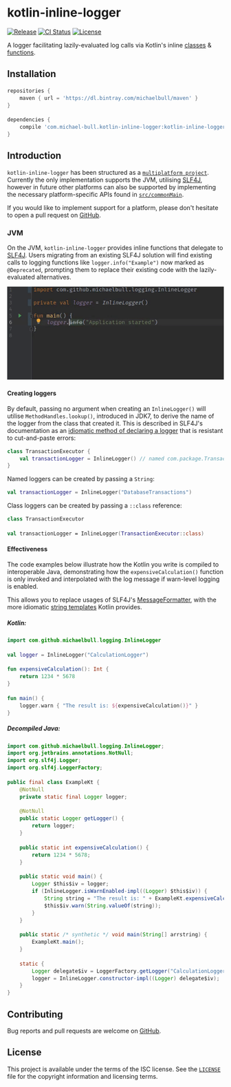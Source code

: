 # kotlin-inline-logger

[![Release](https://api.bintray.com/packages/michaelbull/maven/kotlin-inline-logger/images/download.svg)](https://bintray.com/michaelbull/maven/kotlin-inline-logger/_latestVersion) [![CI Status](https://github.com/michaelbull/kotlin-inline-logger/workflows/ci/badge.svg)](https://github.com/michaelbull/kotlin-inline-logger/actions?query=workflow%3Aci) [![License](https://img.shields.io/github/license/michaelbull/kotlin-inline-logger.svg)](https://github.com/michaelbull/kotlin-inline-logger/blob/master/LICENSE)

A logger facilitating lazily-evaluated log calls via Kotlin's inline [classes][inline-classes] & [functions][inline-functions].

## Installation

```groovy
repositories {
    maven { url = 'https://dl.bintray.com/michaelbull/maven' }
}

dependencies {
    compile 'com.michael-bull.kotlin-inline-logger:kotlin-inline-logger-jvm:1.0.0'
}
```

## Introduction

`kotlin-inline-logger` has been structured as a [`multiplatform project`][mpp].
Currently the only implementation supports the JVM, utilising [SLF4J][slf4j],
however in future other platforms can also be supported by implementing the
necessary platform-specific APIs found in [`src/commonMain`](src/commonMain).

If you would like to implement support for a platform, please don't hesitate
to open a pull request on [GitHub][github].

### JVM

On the JVM, `kotlin-inline-logger` provides inline functions that delegate
to [SLF4J][slf4j]. Users migrating from an existing SLF4J solution will find
existing calls to logging functions like `logger.info("Example")` now marked as
`@Deprecated`, prompting them to replace their existing code with the
lazily-evaluated alternatives.

![ReplaceWith example](replacewith-example.gif)

#### Creating loggers

By default, passing no argument when creating an `InlineLogger()` will utilise
`MethodHandles.lookup()`, introduced in JDK7, to derive the name of the logger
from the class that created it. This is described in SLF4J's documentation as
an [idiomatic method of declaring a logger][slf4j-idiom] that is resistant to
cut-and-paste errors:

```kotlin
class TransactionExecutor {
    val transactionLogger = InlineLogger() // named com.package.TransactionExecutor
}
```

Named loggers can be created by passing a `String`:

```kotlin
val transactionLogger = InlineLogger("DatabaseTransactions")
```

Class loggers can be created by passing a `::class` reference:

```kotlin
class TransactionExecutor

val transactionLogger = InlineLogger(TransactionExecutor::class)
```


#### Effectiveness

The code examples below illustrate how the Kotlin you write is compiled to
interoperable Java, demonstrating how the `expensiveCalculation()` function is
only invoked and interpolated with the log message if warn-level logging is
enabled.

This allows you to replace usages of SLF4J's [MessageFormatter][slf4j-formatter],
with the more idiomatic [string templates][string-templates] Kotlin provides.

##### Kotlin:

```kotlin
import com.github.michaelbull.logging.InlineLogger

val logger = InlineLogger("CalculationLogger")

fun expensiveCalculation(): Int {
    return 1234 * 5678
}

fun main() {
    logger.warn { "The result is: ${expensiveCalculation()}" }
}
```

##### Decompiled Java:

```java
import com.github.michaelbull.logging.InlineLogger;
import org.jetbrains.annotations.NotNull;
import org.slf4j.Logger;
import org.slf4j.LoggerFactory;

public final class ExampleKt {
    @NotNull
    private static final Logger logger;

    @NotNull
    public static Logger getLogger() {
        return logger;
    }

    public static int expensiveCalculation() {
        return 1234 * 5678;
    }

    public static void main() {
        Logger $this$iv = logger;
        if (InlineLogger.isWarnEnabled-impl((Logger) $this$iv)) {
            String string = "The result is: " + ExampleKt.expensiveCalculation();
            $this$iv.warn(String.valueOf(string));
        }
    }

    public static /* synthetic */ void main(String[] arrstring) {
        ExampleKt.main();
    }

    static {
        Logger delegate$iv = LoggerFactory.getLogger("CalculationLogger");
        logger = InlineLogger.constructor-impl((Logger) delegate$iv);
    }
}
```

## Contributing

Bug reports and pull requests are welcome on [GitHub][github].

## License

This project is available under the terms of the ISC license. See the
[`LICENSE`](LICENSE) file for the copyright information and licensing terms.

[inline-classes]: https://kotlinlang.org/docs/reference/inline-classes.html
[inline-functions]: https://kotlinlang.org/docs/reference/inline-functions.html
[mpp]: https://kotlinlang.org/docs/reference/multiplatform.html
[string-templates]: https://kotlinlang.org/docs/reference/basic-types.html#string-templates
[github]: https://github.com/michaelbull/kotlin-inline-logger
[slf4j]: https://www.slf4j.org/
[slf4j-idiom]: https://www.slf4j.org/faq.html#declaration_pattern
[slf4j-formatter]: https://www.slf4j.org/api/org/slf4j/helpers/MessageFormatter.html
